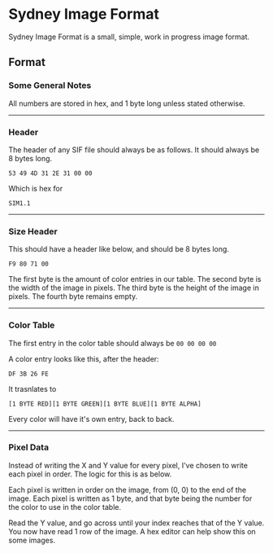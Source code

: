 # Sydney Image Format

Sydney Image Format is a small, simple, work in progress image format.

## Format

### Some General Notes

All numbers are stored in hex, and 1 byte long unless stated otherwise.

---
### Header

The header of any SIF file should always be as follows. It should always be 8 bytes long.

```
53 49 4D 31 2E 31 00 00
```

Which is hex for

```
SIM1.1  
```

---
### Size Header

This should have a header like below, and should be 8 bytes long.

```
F9 80 71 00
```

The first byte is the amount of color entries in our table. The second byte is the width of the image in pixels. The third byte is the height of the image in pixels. The fourth byte remains empty.

---
### Color Table

The first entry in the color table should always be `00 00 00 00`

A color entry looks like this, after the header:

```
DF 3B 26 FE
```

It trasnlates to

```
[1 BYTE RED][1 BYTE GREEN][1 BYTE BLUE][1 BYTE ALPHA]
```

Every color will have it's own entry, back to back.

---
### Pixel Data

Instead of writing the X and Y value for every pixel, I've chosen to write each pixel in order. The logic for this is as below.

Each pixel is written in order on the image, from (0, 0) to the end of the image. Each pixel is written as 1 byte, and that byte being the number for the color to use in the color table.

Read the Y value, and go across until your index reaches that of the Y value. You now have read 1 row of the image. A hex editor can help show this on some images. 
